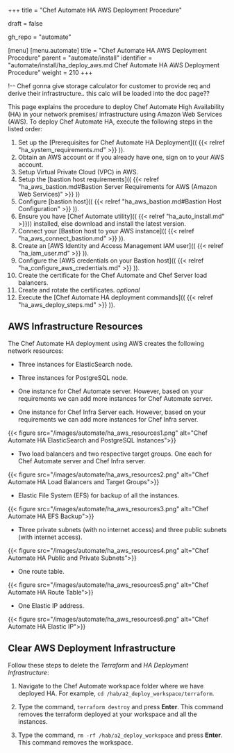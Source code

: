 +++
title = "Chef Automate HA AWS Deployment Procedure"

draft = false

gh_repo = "automate"

[menu]
  [menu.automate]
    title = "Chef Automate HA AWS Deployment Procedure"
    parent = "automate/install"
    identifier = "automate/install/ha_deploy_aws.md Chef Automate HA AWS Deployment Procedure"
    weight = 210
+++

!-- Chef gonna give storage calculator for customer to provide req and derive their infrastructure.. this calc will be loaded into the doc page??

This page explains the procedure to deploy Chef Automate High Availability (HA) in your network premises/ infrastructure using Amazon Web Services (AWS). To deploy Chef Automate HA, execute the following steps in the listed order:

1. Set up the [Prerequisites for Chef Automate HA Deployment](( {{< relref "ha_system_requirements.md" >}} )).
1. Obtain an AWS account or if you already have one, sign on to your AWS account.
1. Setup Virtual Private Cloud (VPC) in AWS.
1. Setup the [bastion host requirements](( {{< relref "ha_aws_bastion.md#Bastion Server Requirements for AWS (Amazon Web Services)" >}} ))
1. Configure [bastion host](( {{< relref "ha_aws_bastion.md#Bastion Host Configuration" >}} )).
1. Ensure you have [Chef Automate utility](( {{< relref "ha_auto_install.md" >}})) installed, else download and install the latest version.
1. Connect your [Bastion host to your AWS instance](( {{< relref "ha_aws_connect_bastion.md" >}} )).
1. Create an [AWS Identity and Access Management IAM user](( {{< relref "ha_iam_user.md" >}} )).
1. Configure the [AWS credentials on your Bastion host](( {{< relref "ha_configure_aws_credentials.md" >}} )).
1. Create the certificate for the Chef Automate and Chef Server load balancers.
1. Create and rotate the certificates. _optional_
1. Execute the [Chef Automate HA deployment commands](( {{< relref "ha_aws_deploy_steps.md" >}} )).

## AWS Infrastructure Resources

The Chef Automate HA deployment using AWS creates the following network resources:

- Three instances for ElasticSearch node.

- Three instances for PostgreSQL node.

- One instance for Chef Automate server. However, based on your requirements we can add more instances for Chef Automate server.

- One instance for Chef Infra Server each. However, based on your requirements we can add more instances for Chef Infra server.

{{< figure src="/images/automate/ha_aws_resources1.png" alt="Chef Automate HA ElasticSearch and PostgreSQL Instances">}}

- Two load balancers and two respective target groups. One each for Chef Automate server and Chef Infra server.

{{< figure src="/images/automate/ha_aws_resources2.png" alt="Chef Automate HA Load Balancers and Target Groups">}}

- Elastic File System (EFS) for backup of all the instances.

{{< figure src="/images/automate/ha_aws_resources3.png" alt="Chef Automate HA EFS Backup">}}

- Three private subnets (with no internet access) and three public subnets (with internet access).

{{< figure src="/images/automate/ha_aws_resources4.png" alt="Chef Automate HA Public and Private Subnets">}}

- One route table.

{{< figure src="/images/automate/ha_aws_resources5.png" alt="Chef Automate HA Route Table">}}

- One Elastic IP address.

{{< figure src="/images/automate/ha_aws_resources6.png" alt="Chef Automate HA Elastic IP">}}

## Clear AWS Deployment Infrastructure

Follow these steps to delete the *Terraform* and *HA Deployment Infrastructure*:

1. Navigate to the Chef Automate workspace folder where we have deployed HA. For example, `cd /hab/a2_deploy_workspace/terraform`.

1. Type the command, `terraform destroy` and press **Enter**. This command removes the terraform deployed at your workspace and all the instances.

1. Type the command, `rm -rf /hab/a2_deploy_workspace` and press **Enter**. This command removes the workspace.
